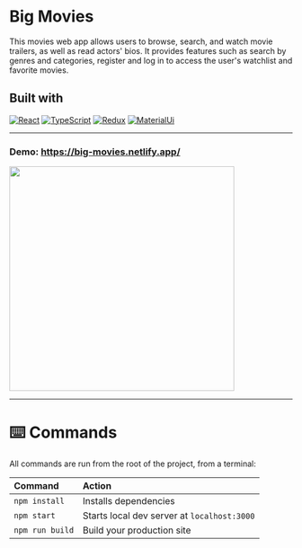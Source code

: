 # Big Movies

This movies web app allows users to browse, search, and watch movie trailers, as well as read actors' bios. It provides features such as search by genres and categories, register and log in to access the user's watchlist and favorite movies.

## Built with
[![React](https://img.shields.io/badge/React-20232A?style=for-the-badge&logo=react&logoColor=61DAFB)](https://reactjs.org/)
[![TypeScript](https://img.shields.io/badge/TypeScript-007ACC?style=for-the-badge&logo=typescript&logoColor=white)](https://www.typescriptlang.org/)
[![Redux](https://img.shields.io/badge/Redux-593D88?style=for-the-badge&logo=redux&logoColor=white)](https://redux.js.org/)
[![MaterialUi](https://img.shields.io/badge/Material%20UI-007FFF?style=for-the-badge&logo=mui&logoColor=white)](https://mui.com/)



---

### Demo: https://big-movies.netlify.app/

<img src=https://user-images.githubusercontent.com/52018183/176925671-87c2daa4-115f-4440-acc7-218e2146701d.png with=400 height=400/>

---

# ⌨️ Commands

All commands are run from the root of the project, from a terminal:

| Command         | Action                                         |
| :-------------- | :--------------------------------------------- |
| `npm install`   | Installs dependencies                          |
| `npm start`   | Starts local dev server at `localhost:3000`    |
| `npm run build` | Build your production site                     |

